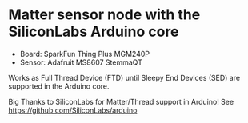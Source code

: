 # Matter sensor node with the SiliconLabs Arduino core

* Board: SparkFun Thing Plus MGM240P
* Sensor: Adafruit MS8607 StemmaQT

Works as Full Thread Device (FTD) until Sleepy End Devices (SED) are supported in the Arduino core.

Big Thanks to SiliconLabs for Matter/Thread support in Arduino!
See https://github.com/SiliconLabs/arduino
